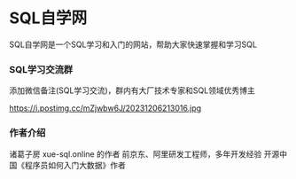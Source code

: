 # SQL自学网

SQL自学网是一个SQL学习和入门的网站，帮助大家快速掌握和学习SQL

### SQL学习交流群

添加微信备注(SQL学习交流)，群内有大厂技术专家和SQL领域优秀博主

https://i.postimg.cc/mZjwbw6J/20231206213016.jpg

### 作者介绍

诸葛子房
xue-sql.online 的作者
前京东、阿里研发工程师，多年开发经验
开源中国《程序员如何入门大数据》作者

